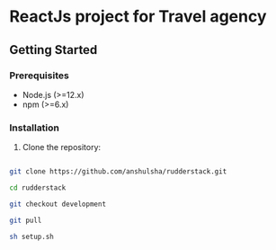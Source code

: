 # ReactJs project for Travel agency

## Getting Started

### Prerequisites

- Node.js (>=12.x)
- npm (>=6.x)

### Installation

1. Clone the repository:

```bash

git clone https://github.com/anshulsha/rudderstack.git

cd rudderstack

git checkout development

git pull

sh setup.sh

```
